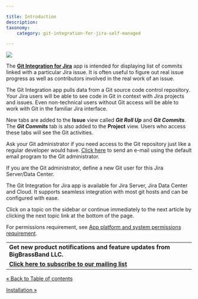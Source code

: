 ```yaml
---

title: Introduction
description:
taxonomy:
    category: git-integration-for-jira-self-managed

---
```

![](https://bigbrassband.atlassian.net/wiki/download/attachments/1930395849/bbb-overview.png?version=1&modificationDate=1630642768051&cacheVersion=1&api=v2)

The [**Git Integration for Jira**](https://marketplace.atlassian.com/plugins/com.xiplink.jira.git.jira_git_plugin) app is intended for displaying list of commits linked with a particular Jira issue. It is often useful to figure out real issue progress as well as contributors involved in the real work of an issue.

The Git Integration app pulls data from a Git source code control repository. Your Jira users will be able to see code in Git in context with Jira projects and issues. Even non-technical users without Git access will be able to work with Git in the familiar Jira interface.

New tabs are added to the **Issue** view called _**Git Roll Up**_ and _**Git Commits**_. The _**Git Commits**_ tab is also added to the **Project** view. Users who access these tabs will see the Git activities.

Ask your Git administrator if you need access to the Git repository just like a regular developer would have. [Click here](#) to send an e-mail using the default email program to the Git administrator.

If you are the Git administrator, define a new Git user for this Jira Server/Data Center.


The Git Integration for Jira app is available for Jira Server, Jira Data Center and Cloud. It supports seamless integration with most git hosts and can be configured with ease.

Click on a topic on the sidebar or continue immediately to the next article by clicking the next topic link at the bottom of the page.

For permissions requirement, see [App platform and system permissions requirement](https://bigbrassband.atlassian.net/git-integration-for-jira-self-managed/Permissions).

|     |
| --- |
| **Get new product notifications and feature updates from BigBrassBand LLC.** |
| [**Click here to subscribe to our mailing list**](http://eepurl.com/hhfbwz) |

[« Back to Table of contents](/git-integration-for-jira-self-managed/Documentation)

[Installation »](/git-integration-for-jira-self-managed/Installation)